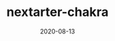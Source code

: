 ---
title: nextarter-chakra
projectLink: https://nextarter-chakra.sznm.dev
repoLink: https://github.com/agustinusnathaniel/nextarter-chakra
description: 🔋⚡ battery packed template to initialize Next.js app with Chakra UI & Typescript setup
date: "2020-08-13"
icon: "/app_icons/nextarter-chakra.svg"
projectType: 'templates'
stacks:
  - nextjs
  - chakra-ui
---